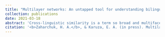 ```yaml
---
title: "Multilayer networks: An untapped tool for understanding bilingual neurocognition"
collection: publications
date: 2021-03-18
abstract: 'Cross-linguistic similarity is a term so broad and multifaceted that it is not easily defined. The degree of overlap between languages is known to affect lexical competition during online processing and production, and its relevance for second language acquisition has also been established. Nevertheless, determining what makes two languages similar (or not) increases in complexity when multiple levels of the linguistic hierarchy (e.g., phonology, syntax) are considered at once. How can we feasibly account for the patterns of convergence and divergence at each level of representation, as well as the interactions between them? The growing field of network science brings new methodologies to bear on this longstanding question. Below, we summarize current network science approaches to modeling language structure and discuss implications for understanding various linguistic processes. Critically, we stress the particular value of multilayer techniques, unique and powerful in their ability to simultaneously accommodate an array of node-to-node relationships.'
citation: '<b>Zaharchuk, H. A.</b>, & Karuza, E. A. (in press). Multilayer networks: An untapped tool for understanding bilingual neurocognition. <i>Brain and Language</i>.'
---
```


